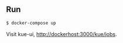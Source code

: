 ## Run
```bash
$ docker-compose up
```
Visit kue-ui, [http://dockerhost:3000/kue/jobs](http://dockerhost:3000/kue/jobs).
